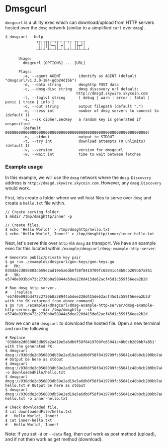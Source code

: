 # Dmsgcurl

`dmsgcurl` is a utility exec which can download/upload from HTTP servers hosted over the `dmsg` network (similar to a simplified `curl` over `dmsg`).

```
$ dmsgcurl --help
              ┌┬┐┌┬┐┌─┐┌─┐┌─┐┬ ┬┬─┐┬  
               │││││└─┐│ ┬│  │ │├┬┘│  
              ─┴┘┴ ┴└─┘└─┘└─┘└─┘┴└─┴─┘

      Usage:
        dmsgcurl [OPTIONS] ... [URL] 

      Flags:
        -a, --agent AGENT        identify as AGENT (default "dmsgcurl/v1.2.0-184-gdb24d156")
        -d, --data string        dmsghttp POST data
        -c, --dmsg-disc string   dmsg discovery url default:
                                http://dmsgd.skywire.skycoin.com
        -l, --loglvl string      [ debug | warn | error | fatal | panic | trace | info ]
        -o, --out string         output filepath (default ".")
        -e, --sess int           number of dmsg servers to connect to (default 1)
        -s, --sk cipher.SecKey   a random key is generated if unspecified
        (default 0000000000000000000000000000000000000000000000000000000000000000)
        -n, --stdout             output to STDOUT
        -t, --try int            download attempts (0 unlimits) (default 1)
        -v, --version            version for dmsgcurl
        -w, --wait int           time to wait between fetches
```

### Example usage

In this example, we will use the `dmsg` network where the `dmsg.Discovery` address is `http://dmsgd.skywire.skycoin.com`. However, any `dmsg.Discovery` would work.

First, lets create a folder where we will host files to serve over `dmsg` and create a `hello.txt` file within.

```shell script
// Create serving folder.
$ mkdir /tmp/dmsghttp/inner -p

// Create files.
$ echo 'Hello World!' > /tmp/dmsghttp/hello.txt
$ echo 'Hello World!, Inner!' > /tmp/dmsghttp/inner/inner-hello.txt
```

Next, let's serve this over `http` via `dmsg` as transport. We have an example exec for this located within `/example/dmsgcurl/dmsg-example-http-server`.

```shell script
# Generate public/private key pair
$ go run ./examples/dmsgcurl/gen-keys/gen-keys.go
#   PK: 038dde2d050803db59e2ad19e5a6db0f58f8419709fc65041c48b0cb209bb7a851
#   SK: e5740e093bd472c2730b0a58944a5dee220d415de62acf45d1c559f56eea2b2d

# Run dmsg http server.
#   (replace 'e5740e093bd472c2730b0a58944a5dee220d415de62acf45d1c559f56eea2b2d' with the SK returned from above command)
$ go run ./examples/dmsgcurl/dmsg-example-http-server/dmsg-example-http-server.go --dir /tmp/dmsghttp --sk e5740e093bd472c2730b0a58944a5dee220d415de62acf45d1c559f56eea2b2d
```

Now we can use `dmsgcurl` to download the hosted file. Open a new terminal and run the following.

```shell script
# Replace '038dde2d050803db59e2ad19e5a6db0f58f8419709fc65041c48b0cb209bb7a851' with the generated PK.
$ dmsgcurl dmsg://038dde2d050803db59e2ad19e5a6db0f58f8419709fc65041c48b0cb209bb7a851:80/hello.txt # Output be here as stdout
$ dmsgcurl dmsg://038dde2d050803db59e2ad19e5a6db0f58f8419709fc65041c48b0cb209bb7a851:80/hello.txt -o downloadedFile/hello.txt
$ dmsgcurl dmsg://038dde2d050803db59e2ad19e5a6db0f58f8419709fc65041c48b0cb209bb7a851:80/inner/inner-hello.txt # Output be here as stdout
$ dmsgcurl dmsg://038dde2d050803db59e2ad19e5a6db0f58f8419709fc65041c48b0cb209bb7a851:80/inner/inner-hello.txt -o inner-hello.txt

# Check downloaded file.
$ cat downloadedFile/hello.txt
#   Hello World!, Inner!
$ cat inner-hello.txt
#   Hello World!, Inner!
```

Note: If you set `-d` or `--data` flag, then curl work as post method (upload), and if not then work as get method (download).
